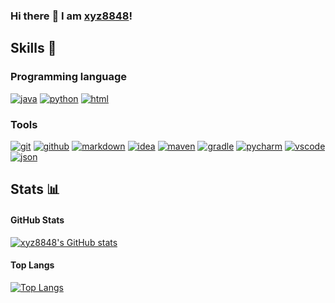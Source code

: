 ### Hi there :wave: I am [xyz8848](http://xyz8848.com/)!

## Skills :rocket:
### Programming language
[![java](https://img.shields.io/badge/-java-blue?style=for-the-badge&logo=OpenJDK&logoColor=white)](https://github.com/xyz8848)
[![python](https://img.shields.io/badge/-python-blue?style=for-the-badge&logo=Python&logoColor=white)](https://github.com/xyz8848)
[![html](https://img.shields.io/badge/-html-blue?style=for-the-badge&logo=html5&logoColor=white)](https://github.com/xyz8848)

### Tools
[![git](https://img.shields.io/badge/-git-black?style=for-the-badge&logo=git&logoColor=white)](https://github.com/xyz8848)
[![github](https://img.shields.io/badge/github-black?style=for-the-badge&logo=github&logoColor=white)](https://github.com/xyz8848)
[![markdown](https://img.shields.io/badge/-markdown-black?style=for-the-badge&logo=markdown&logoColor=white)](https://github.com/xyz8848)
[![idea](https://img.shields.io/badge/-idea-black?style=for-the-badge&logo=intellij-idea&logoColor=white)](https://github.com/xyz8848)
[![maven](https://img.shields.io/badge/-maven-black?style=for-the-badge&logo=apache-maven&logoColor=white)](https://github.com/xyz8848)
[![gradle](https://img.shields.io/badge/-gradle-black?style=for-the-badge&logo=gradle&logoColor=white)](https://github.com/xyz8848)
[![pycharm](https://img.shields.io/badge/-pycharm-black?style=for-the-badge&logo=PyCharm&logoColor=white)](https://github.com/xyz8848)
[![vscode](https://img.shields.io/badge/-vscode-black?style=for-the-badge&logo=visualstudiocode&logoColor=white)](https://github.com/xyz8848)
[![json](https://img.shields.io/badge/-json-black?style=for-the-badge&logo=json&logoColor=white)](https://github.com/xyz8848)

## Stats :bar_chart:
#### GitHub Stats
[![xyz8848's GitHub stats](https://github-readme-stats.vercel.app/api?username=xyz8848&show_icons=true)](https://github.com/xyz8848)

#### Top Langs
[![Top Langs](https://github-readme-stats.vercel.app/api/top-langs/?username=xyz8848)](https://github.com/xyz8848)
